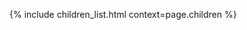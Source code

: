 [//]: # (title: I/O)
[//]: # (caption: I/O)
[//]: # (category: kotlinx)
[//]: # (toc: false)
[//]: # (children: /kotlinx/io/io/)
[//]: # (ktor_version_review: 1.0.0)

{% include children_list.html context=page.children %}